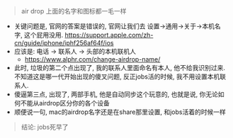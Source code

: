 > air drop 上面的名字和图标都一毛一样

- 关键问题是, 官网的答案是错误的, 官网让我们去 设置->通用->关于->本机名字, 这个屁用没用. https://support.apple.com/zh-cn/guide/iphone/iphf256af64f/ios
- 应该是: 电话 -> 联系人 -> 头部的本机联机人
  - https://www.alphr.com/change-airdrop-name/
- 此时, 垃圾的第二个点出现了, 我的联系人里面命名有本人, 他不给我识别过来. 不知道这是哪一代开始出现的傻叉问题, 反正jobs活的时候, 我不用设置本机联系人. 
- 傻逼第三点, 出现了, 两部手机, 他是自动同步这个玩意的, 也就是说, 你无论如何不能从airdrop区分你的各个设备
- 顺便说一句, mac的airdrop名字还是在share那里设置, 和jobs活着的时候一样



> 结论: jobs死早了
